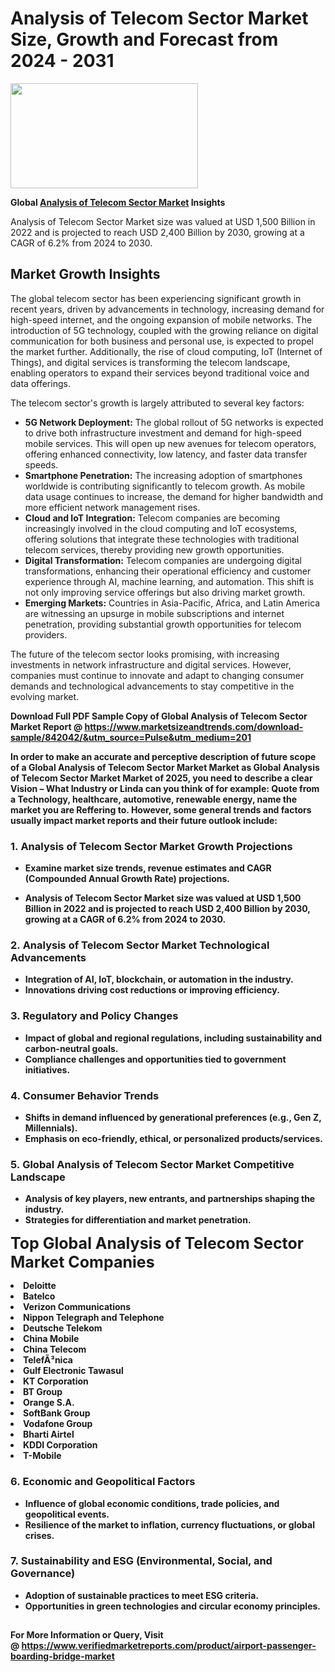 <H1>Analysis of Telecom Sector Market Size, Growth and Forecast from 2024 - 2031</H1><img class="aligncenter size-medium wp-image-584254" src="https://thirdeyenews.in/wp-content/uploads/2024/09/Global-Market-Research-300x168.jpeg" alt="" width="300" height="168" /><p><strong>Global&nbsp;<a href="https://www.marketsizeandtrends.com/download-sample/842042/&amp;utm_source=Pulse&amp;utm_medium=201">Analysis of Telecom Sector Market</a> Insights</strong></p><p>Analysis of Telecom Sector Market size was valued at USD 1,500 Billion in 2022 and is projected to reach USD 2,400 Billion by 2030, growing at a CAGR of 6.2% from 2024 to 2030.</p><p><h2>Market Growth Insights</h2> <p>The global telecom sector has been experiencing significant growth in recent years, driven by advancements in technology, increasing demand for high-speed internet, and the ongoing expansion of mobile networks. The introduction of 5G technology, coupled with the growing reliance on digital communication for both business and personal use, is expected to propel the market further. Additionally, the rise of cloud computing, IoT (Internet of Things), and digital services is transforming the telecom landscape, enabling operators to expand their services beyond traditional voice and data offerings.</p> <p><strong></strong></p> <p>The telecom sector's growth is largely attributed to several key factors:</p> <ul> <li><strong>5G Network Deployment:</strong> The global rollout of 5G networks is expected to drive both infrastructure investment and demand for high-speed mobile services. This will open up new avenues for telecom operators, offering enhanced connectivity, low latency, and faster data transfer speeds.</li> <li><strong>Smartphone Penetration:</strong> The increasing adoption of smartphones worldwide is contributing significantly to telecom growth. As mobile data usage continues to increase, the demand for higher bandwidth and more efficient network management rises.</li> <li><strong>Cloud and IoT Integration:</strong> Telecom companies are becoming increasingly involved in the cloud computing and IoT ecosystems, offering solutions that integrate these technologies with traditional telecom services, thereby providing new growth opportunities.</li> <li><strong>Digital Transformation:</strong> Telecom companies are undergoing digital transformations, enhancing their operational efficiency and customer experience through AI, machine learning, and automation. This shift is not only improving service offerings but also driving market growth.</li> <li><strong>Emerging Markets:</strong> Countries in Asia-Pacific, Africa, and Latin America are witnessing an upsurge in mobile subscriptions and internet penetration, providing substantial growth opportunities for telecom providers.</li> </ul> <p>The future of the telecom sector looks promising, with increasing investments in network infrastructure and digital services. However, companies must continue to innovate and adapt to changing consumer demands and technological advancements to stay competitive in the evolving market.</p> <p><strong></p><p><span class=""><strong>Download Full PDF Sample Copy of Global Analysis of Telecom Sector Market Report</strong> @ <a href="https://www.marketsizeandtrends.com/download-sample/842042/&amp;utm_source=Pulse&amp;utm_medium=201" target="_blank">https://www.marketsizeandtrends.com/download-sample/842042/&amp;utm_source=Pulse&amp;utm_medium=201</a></span></p><p>In order to make an accurate and perceptive description of future scope of a Global&nbsp;Analysis of Telecom Sector Market Market as Global&nbsp;Analysis of Telecom Sector Market Market of 2025, you need to describe a clear Vision &ndash; What Industry or Linda can you think of for example: Quote from a Technology, healthcare, automotive, renewable energy, name the market you are Reffering to. However, some general trends and factors usually impact market reports and their future outlook include:</p><h3>1.&nbsp;<strong>Analysis of Telecom Sector Market Growth Projections</strong></h3><ul><li>Examine market size trends, revenue estimates and CAGR (Compounded Annual Growth Rate) projections.</li><li><p>Analysis of Telecom Sector Market size was valued at USD 1,500 Billion in 2022 and is projected to reach USD 2,400 Billion by 2030, growing at a CAGR of 6.2% from 2024 to 2030.</p></li></ul><h3>2.&nbsp;<strong>Analysis of Telecom Sector Market Technological Advancements</strong></h3><ul><li>Integration of AI, IoT, blockchain, or automation in the industry.</li><li>Innovations driving cost reductions or improving efficiency.</li></ul><h3>3.&nbsp;<strong>Regulatory and Policy Changes</strong></h3><ul><li>Impact of global and regional regulations, including sustainability and carbon-neutral goals.</li><li>Compliance challenges and opportunities tied to government initiatives.</li></ul><h3>4.&nbsp;<strong>Consumer Behavior Trends</strong></h3><ul><li>Shifts in demand influenced by generational preferences (e.g., Gen Z, Millennials).</li><li>Emphasis on eco-friendly, ethical, or personalized products/services.</li></ul><h3>5.&nbsp;<strong>Global Analysis of Telecom Sector Market Competitive Landscape</strong></h3><ul><li>Analysis of key players, new entrants, and partnerships shaping the industry.</li><li>Strategies for differentiation and market penetration.</li></ul><p data-pm-slice="1 1 []"><span style="color: inherit; font-family: inherit; font-size: 25px;">Top Global Analysis of Telecom Sector Market Companies</span></p><div class="" data-test-id=""><p><li>Deloitte</li><li> Batelco</li><li> Verizon Communications</li><li> Nippon Telegraph and Telephone</li><li> Deutsche Telekom</li><li> China Mobile</li><li> China Telecom</li><li> TelefÃ³nica</li><li> Gulf Electronic Tawasul</li><li> KT Corporation</li><li> BT Group</li><li> Orange S.A.</li><li> SoftBank Group</li><li> Vodafone Group</li><li> Bharti Airtel</li><li> KDDI Corporation</li><li> T-Mobile</li></p></div><h3>6.&nbsp;<strong>Economic and Geopolitical Factors</strong></h3><ul><li>Influence of global economic conditions, trade policies, and geopolitical events.</li><li>Resilience of the market to inflation, currency fluctuations, or global crises.</li></ul><h3>7.&nbsp;<strong>Sustainability and ESG (Environmental, Social, and Governance)</strong></h3><ul><li>Adoption of sustainable practices to meet ESG criteria.</li><li>Opportunities in green technologies and circular economy principles.</li></ul><h2><strong style="font-size: 14px;">For More Information or Query, Visit @&nbsp;</strong><a style="background-color: #ffffff; font-size: 14px;" href="https://www.marketsizeandtrends.com/report/analysis-of-telecom-sector-market/" target="_blank">https://www.verifiedmarketreports.com/product/airport-passenger-boarding-bridge-market</a></h2>
